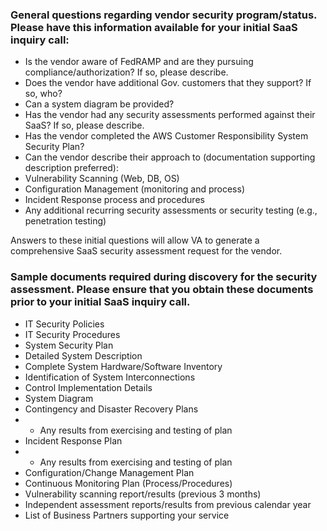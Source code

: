 ### General questions regarding vendor security program/status. Please have this information available for your initial SaaS inquiry call:


- Is the vendor aware of FedRAMP and are they pursuing compliance/authorization? If so, please describe.
- Does the vendor have additional Gov. customers that they support? If so, who?
- Can a system diagram be provided?
- Has the vendor had any security assessments performed against their SaaS? If so, please describe.
- Has the vendor completed the AWS Customer Responsibility System Security Plan?
- Can the vendor describe their approach to (documentation supporting description preferred):
- Vulnerability Scanning (Web, DB, OS)
- Configuration Management (monitoring and process)
- Incident Response process and procedures
- Any additional recurring security assessments or security testing (e.g., penetration testing)
 
Answers to these initial questions will allow VA to generate a comprehensive SaaS security assessment request for the vendor.

### Sample documents required during discovery for the security assessment. Please ensure that you obtain these documents prior to your initial SaaS inquiry call. 


- IT Security Policies
- IT Security Procedures
- System Security Plan
- Detailed System Description
- Complete System Hardware/Software Inventory
- Identification of System Interconnections
- Control Implementation Details
- System Diagram
- Contingency and Disaster Recovery Plans
- -  Any results from exercising and testing of plan
- Incident Response Plan
- - Any results from exercising and testing of plan
- Configuration/Change Management Plan
- Continuous Monitoring Plan (Process/Procedures)
- Vulnerability scanning report/results (previous 3 months)
- Independent assessment reports/results from previous calendar year
- List of Business Partners supporting your service

 
